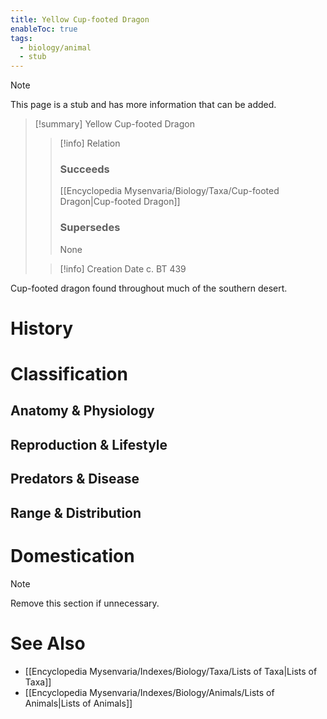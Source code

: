 ```yaml
---
title: Yellow Cup-footed Dragon
enableToc: true
tags:
  - biology/animal
  - stub
---
```


> [!note]
> This page is a stub and has more information that can be added.

> [!summary] Yellow Cup-footed Dragon
> > [!info] Relation
> > ### Succeeds
> > [[Encyclopedia Mysenvaria/Biology/Taxa/Cup-footed Dragon|Cup-footed Dragon]]
> > ### Supersedes
> > None
>
> > [!info] Creation Date
> > c. BT 439

Cup-footed dragon found throughout much of the southern desert.
# History

# Classification
## Anatomy & Physiology

## Reproduction & Lifestyle

## Predators & Disease

## Range & Distribution

# Domestication

> [!note]
> Remove this section if unnecessary.
# See Also
- [[Encyclopedia Mysenvaria/Indexes/Biology/Taxa/Lists of Taxa|Lists of Taxa]]
- [[Encyclopedia Mysenvaria/Indexes/Biology/Animals/Lists of Animals|Lists of Animals]]